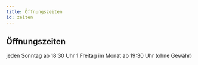```yaml
---
title: Öffnungszeiten
id: zeiten
---
```


## Öffnungszeiten

jeden Sonntag ab 18:30 Uhr
1.Freitag im Monat ab 19:30 Uhr (ohne Gewähr)